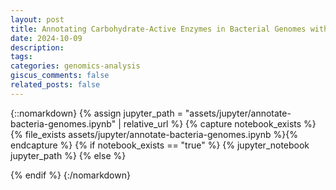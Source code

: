 ```yaml
---
layout: post
title: Annotating Carbohydrate-Active Enzymes in Bacterial Genomes with Python
date: 2024-10-09 
description: 
tags: 
categories: genomics-analysis
giscus_comments: false
related_posts: false
---
```


{::nomarkdown}
{% assign jupyter_path = "assets/jupyter/annotate-bacteria-genomes.ipynb" | relative_url %}
{% capture notebook_exists %}{% file_exists assets/jupyter/annotate-bacteria-genomes.ipynb %}{% endcapture %}
{% if notebook_exists == "true" %}
{% jupyter_notebook jupyter_path %}
{% else %}

{% endif %}
{:/nomarkdown}